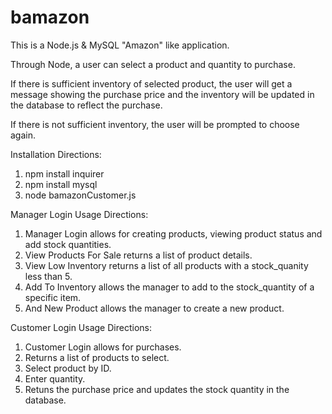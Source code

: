 # bamazon

This is a Node.js & MySQL "Amazon" like application.

Through Node, a user can select a product and quantity to purchase.

If there is sufficient inventory of selected product, the user will get a message showing the purchase price and the inventory will be updated in the database to reflect the purchase.

If there is not sufficient inventory, the user will be prompted to choose again.

Installation Directions:

1. npm install inquirer
1. npm install mysql
1. node bamazonCustomer.js

Manager Login Usage Directions:

1. Manager Login allows for creating products, viewing product status and add stock quantities.
1. View Products For Sale returns a list of product details.
1. View Low Inventory returns a list of all products with a stock_quanity less than 5.
1. Add To Inventory allows the manager to add to the stock_quantity of a specific item.
1. And New Product allows the manager to create a new product.

Customer Login Usage Directions:

1. Customer Login allows for purchases.
1. Returns a list of products to select.
1. Select product by ID.
1. Enter quantity.
1. Retuns the purchase price and updates the stock quantity in the database.

